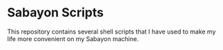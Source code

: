 Sabayon Scripts
===============

This repository contains several shell scripts that I have used to make my life more convenient on my Sabayon machine. 

